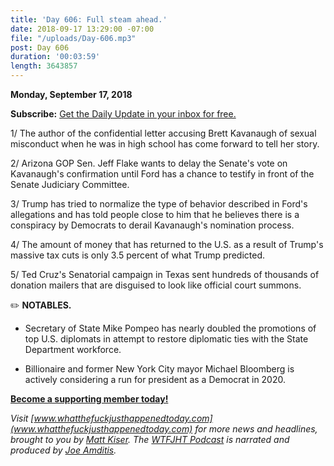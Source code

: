 ```yaml
---
title: 'Day 606: Full steam ahead.'
date: 2018-09-17 13:29:00 -07:00
file: "/uploads/Day-606.mp3"
post: Day 606
duration: '00:03:59'
length: 3643857
---
```


**Monday, September 17, 2018**

**Subscribe:** [Get the Daily Update in your inbox for free. ](https://whatthefuckjusthappenedtoday.com/subscribe/)

1/ The author of the confidential letter accusing Brett Kavanaugh of sexual misconduct when he was in high school has come forward to tell her story.

2/ Arizona GOP Sen. Jeff Flake wants to delay the Senate's vote on Kavanaugh's confirmation until Ford has a chance to testify in front of the Senate Judiciary Committee.

3/ Trump has tried to normalize the type of behavior described in Ford's allegations and has told people close to him that he believes there is a conspiracy by Democrats to derail Kavanaugh's nomination process.

4/ The amount of money that has returned to the U.S. as a result of Trump's massive tax cuts is only 3.5 percent of what Trump predicted.

5/ Ted Cruz's Senatorial campaign in Texas sent hundreds of thousands of donation mailers that are disguised to look like official court summons.

✏️ **NOTABLES.**

* Secretary of State Mike Pompeo has nearly doubled the promotions of top U.S. diplomats in attempt to restore diplomatic ties with the State Department workforce.

* Billionaire and former New York City mayor Michael Bloomberg is actively considering a run for president as a Democrat in 2020.

**[Become a supporting member today!](https://whatthefuckjusthappenedtoday.com/membership/?utm_source=2017\+Donors&utm_campaign=8dccd905d9-&utm_medium=email&utm_term=0_3bd36f654c-8dccd905d9-169730397)**

*Visit [www.whatthefuckjusthappenedtoday.com](www.whatthefuckjusthappenedtoday.com) for more news and headlines, brought to you by [Matt Kiser](https://twitter.com/Matt_Kiser). The [WTFJHT Podcast](https://whatthefuckjusthappenedtoday.com/podcasts/) is narrated and produced by [Joe Amditis](https://twitter.com/jsamditis).*